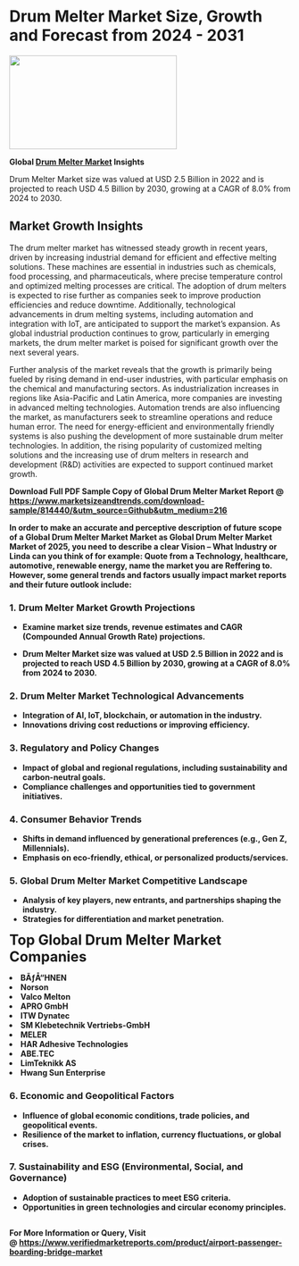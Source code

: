 <H1>Drum Melter Market Size, Growth and Forecast from 2024 - 2031</H1><img class="aligncenter size-medium wp-image-584254" src="https://thirdeyenews.in/wp-content/uploads/2024/09/Global-Market-Research-300x168.jpeg" alt="" width="300" height="168" /><p><strong>Global&nbsp;<a href="https://www.marketsizeandtrends.com/download-sample/814440/&amp;utm_source=Github&utm_medium=216">Drum Melter Market</a> Insights</strong></p><p>Drum Melter Market size was valued at USD 2.5 Billion in 2022 and is projected to reach USD 4.5 Billion by 2030, growing at a CAGR of 8.0% from 2024 to 2030.</p><p><h2>Market Growth Insights</h2> <p>The drum melter market has witnessed steady growth in recent years, driven by increasing industrial demand for efficient and effective melting solutions. These machines are essential in industries such as chemicals, food processing, and pharmaceuticals, where precise temperature control and optimized melting processes are critical. The adoption of drum melters is expected to rise further as companies seek to improve production efficiencies and reduce downtime. Additionally, technological advancements in drum melting systems, including automation and integration with IoT, are anticipated to support the market’s expansion. As global industrial production continues to grow, particularly in emerging markets, the drum melter market is poised for significant growth over the next several years.</p> <p><strong></strong></p> <p>Further analysis of the market reveals that the growth is primarily being fueled by rising demand in end-user industries, with particular emphasis on the chemical and manufacturing sectors. As industrialization increases in regions like Asia-Pacific and Latin America, more companies are investing in advanced melting technologies. Automation trends are also influencing the market, as manufacturers seek to streamline operations and reduce human error. The need for energy-efficient and environmentally friendly systems is also pushing the development of more sustainable drum melter technologies. In addition, the rising popularity of customized melting solutions and the increasing use of drum melters in research and development (R&D) activities are expected to support continued market growth.</p> <p><strong></p><p><span class=""><strong>Download Full PDF Sample Copy of Global Drum Melter Market Report</strong> @ <a href="https://www.marketsizeandtrends.com/download-sample/814440/&amp;utm_source=Github&utm_medium=216" target="_blank">https://www.marketsizeandtrends.com/download-sample/814440/&amp;utm_source=Github&utm_medium=216</a></span></p><p>In order to make an accurate and perceptive description of future scope of a Global&nbsp;Drum Melter Market Market as Global&nbsp;Drum Melter Market Market of 2025, you need to describe a clear Vision &ndash; What Industry or Linda can you think of for example: Quote from a Technology, healthcare, automotive, renewable energy, name the market you are Reffering to. However, some general trends and factors usually impact market reports and their future outlook include:</p><h3>1.&nbsp;<strong>Drum Melter Market Growth Projections</strong></h3><ul><li>Examine market size trends, revenue estimates and CAGR (Compounded Annual Growth Rate) projections.</li><li><p>Drum Melter Market size was valued at USD 2.5 Billion in 2022 and is projected to reach USD 4.5 Billion by 2030, growing at a CAGR of 8.0% from 2024 to 2030.</p></li></ul><h3>2.&nbsp;<strong>Drum Melter Market Technological Advancements</strong></h3><ul><li>Integration of AI, IoT, blockchain, or automation in the industry.</li><li>Innovations driving cost reductions or improving efficiency.</li></ul><h3>3.&nbsp;<strong>Regulatory and Policy Changes</strong></h3><ul><li>Impact of global and regional regulations, including sustainability and carbon-neutral goals.</li><li>Compliance challenges and opportunities tied to government initiatives.</li></ul><h3>4.&nbsp;<strong>Consumer Behavior Trends</strong></h3><ul><li>Shifts in demand influenced by generational preferences (e.g., Gen Z, Millennials).</li><li>Emphasis on eco-friendly, ethical, or personalized products/services.</li></ul><h3>5.&nbsp;<strong>Global Drum Melter Market Competitive Landscape</strong></h3><ul><li>Analysis of key players, new entrants, and partnerships shaping the industry.</li><li>Strategies for differentiation and market penetration.</li></ul><p data-pm-slice="1 1 []"><span style="color: inherit; font-family: inherit; font-size: 25px;">Top Global Drum Melter Market Companies</span></p><div class="" data-test-id=""><p><li>BÃƒÅ“HNEN</li><li> Norson</li><li> Valco Melton</li><li> APRO GmbH</li><li> ITW Dynatec</li><li> SM Klebetechnik Vertriebs-GmbH</li><li> MELER</li><li> HAR Adhesive Technologies</li><li> ABE.TEC <sro</li><li> LimTeknikk AS</li><li> Hwang Sun Enterprise</li></p></div><h3>6.&nbsp;<strong>Economic and Geopolitical Factors</strong></h3><ul><li>Influence of global economic conditions, trade policies, and geopolitical events.</li><li>Resilience of the market to inflation, currency fluctuations, or global crises.</li></ul><h3>7.&nbsp;<strong>Sustainability and ESG (Environmental, Social, and Governance)</strong></h3><ul><li>Adoption of sustainable practices to meet ESG criteria.</li><li>Opportunities in green technologies and circular economy principles.</li></ul><h2><strong style="font-size: 14px;">For More Information or Query, Visit @&nbsp;</strong><a style="background-color: #ffffff; font-size: 14px;" href="https://www.marketsizeandtrends.com/report/drum-melter-market/" target="_blank">https://www.verifiedmarketreports.com/product/airport-passenger-boarding-bridge-market</a></h2>
